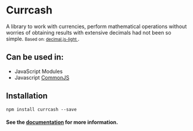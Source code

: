 # Currcash

A library to work with currencies, perform mathematical operations without
worries of obtaining results with extensive decimals had not been so simple.
<small>Based on:
<a href="https://github.com/MikeMcl/decimal.js-light/tree/master" target="_blank">
decimal.js-light </a> </small>.

## Can be used in:

- JavaScript Modules
- Javascript [CommonJS](https://github.com/nodejs/nodejs.org)

## Installation

```shell
npm install currcash --save
```

#### See the <a href="https://currcashdocs.surge.sh/" target="_blank">documentation</a> for more information.
